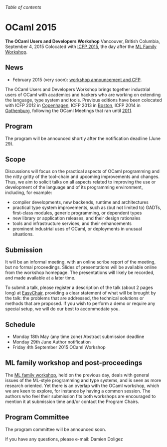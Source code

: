 <!-- ((! set title 2015 !)) -->

*Table of contents*

OCaml 2015
==========

**The OCaml Users and Developers Workshop**
Vancouver, British Columbia, September 4, 2015
Colocated with [ICFP 2015](http://icfpconference.org/icfp2015/),
the day after the [ML Family Workshop](http://www.mlworkshop.org/ml2015/).

News
----

-   February 2015 (very soon): [workshop announcement and CFP](cfp.html).

The OCaml Users and Developers Workshop brings together industrial users of
OCaml with academics and hackers who are working on extending the language,
type system and tools.
Previous editions have been colocated with ICFP 2012 in
[Copenhagen](http://oud.ocaml.org/2012/), ICFP 2013 in
[Boston](../2013), ICFP 2014 in [Gothenburg](../2014),
following the OCaml Meetings that ran until [2011](../2011).

Program
-------

The program will be announced shortly after the notification deadline
(June 29).

Scope
-----

Discussions will focus on the practical aspects of OCaml programming and
the nitty gritty of the tool-chain and upcoming improvements and changes.
Thus, we aim to solicit talks on all aspects related to improving the use
or development of the language and of its programming environment,
including, for example:

- compiler developments, new backends, runtime and architectures
- practical type system improvements, such as (but not limited to)
 GADTs, first-class modules, generic programming, or dependent types
- new library or application releases, and their design rationales
- tools and infrastructure services, and their enhancements
- prominent industrial uses of OCaml, or deployments in unusual
 situations.

Submission
----------

It will be an informal meeting, with an online scribe report of the
meeting, but no formal proceedings. Slides of presentations will be
available online from the workshop homepage. The presentations will
likely be recorded, and made available at a later time.

To submit a talk, please register a description of the talk (about 2 pages
long) at [EasyChair](https://easychair.org/conferences/?conf=ocaml2015),
providing a clear statement of what will be brought by the talk: the
problems that are addressed, the technical solutions or methods that
are proposed. If you wish to perform a demo or require any special
setup, we will do our best to accommodate you.

Schedule
--------

- Monday 18th May (any time zone)   Abstract submission deadline
- Monday 29th June                  Author notification
- Friday 4th September 2015         OCaml Workshop

ML family workshop and post-proceedings
---------------------------------------

The [ML family workshop](http://www.mlworkshop.org/ml2015/), held on
the previous day, deals with general issues
of the ML-style programming and type systems, and is seen as more research
oriented. Yet there is an overlap with the OCaml workshop, which we are
keen to explore, for instance by having a common session.  The authors who
feel their submission fits both workshops are encouraged to mention it at
submission time and/or contact the Program Chairs.

<!-- to be confirmed
As another form of cooperation, combined post-proceedings of selected
papers from the two workshops will be published in the [Electronic
Proceedings in Theoretical Computer Science](http://www.eptcs.org) series. The Program
Committees shall invite interested authors of selected presentations to
expand their abstract for inclusion in the proceedings. The submissions
would be reviewed according to the standards of the publication.
-->

Program Committee
-----------------

The program committee will be announced soon.

If you have any questions, please e-mail:
Damien Doligez <ocaml2015 AT easychair DOT org>
